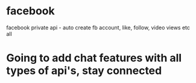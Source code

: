 # facebook
facebook private api - auto create fb account, like, follow, video views etc all

# Going to add chat features with all types of api's, stay connected
